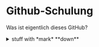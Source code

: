 # Github-Schulung

Was ist eigentlich dieses GitHub?


<details>
  <summary>stuff with *mark* **down**</summary>
  <p>

## _formatted_ **heading** with [a](link)

---
```Standard 3-backtick code block omitted from here due to escaping issues}}```
---

Collapsible until here.
  </p>
</details>
